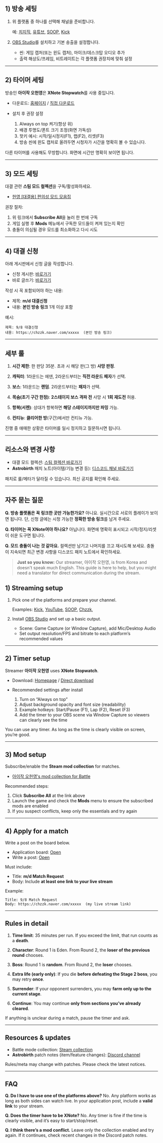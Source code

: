 <!-- lang:ko -->
## 1) 방송 세팅

1. 위 플랫폼 중 하나를 선택해 채널을 준비합니다.

   예: [치지직](https://chzzk.naver.com/), [유튜브](https://www.youtube.com/), [SOOP](https://www.sooplive.co.kr/), [Kick](https://kick.com/)

2. [OBS Studio](https://obsproject.com/)를 설치하고 기본 송출을 설정합니다.

    * 씬: 게임 캡처(또는 윈도 캡처), 마이크/데스크탑 오디오 추가
    * 출력 해상도/프레임, 비트레이트는 각 플랫폼 권장치에 맞춰 설정

---

## 2) 타이머 세팅

방송인 **아이작 오헌영**은 **XNote Stopwatch**를 사용 중입니다.

* 다운로드: [홈페이지](http://www.xnotestopwatch.com/) / [직접 다운로드](http://www.xnotestopwatch.com/download.html#download)
* 설치 후 권장 설정

    1. Always on top 켜기(항상 위)
    2. 배경 투명도/폰트 크기 조정(화면 가독성)
    3. 핫키 예시: 시작/일시정지(F1), 랩(F2), 리셋(F3)
    4. 방송 씬에 윈도 캡처로 올려두면 시청자가 시간을 명확히 볼 수 있습니다.

다른 타이머를 사용해도 무방합니다. 화면에 시간만 명확히 보이면 됩니다.

---

## 3) 모드 세팅

대결 관련 **스팀 모드 컬렉션**을 구독/활성화하세요.

* [헌영 [대결용] 편의성 모드 모음집](https://steamcommunity.com/sharedfiles/filedetails/?id=3011322863)

권장 절차:

1. 위 링크에서 **Subscribe All**을 눌러 한 번에 구독
2. 게임 실행 후 **Mods** 메뉴에서 구독한 모드들이 켜져 있는지 확인
3. 충돌이 의심될 경우 모드를 최소화하고 다시 시도

---

## 4) 대결 신청

아래 게시판에서 신청 글을 작성합니다.

* 신청 게시판: [바로가기](https://cafe.naver.com/f-e/cafes/31117909/menus/6)
* 바로 글쓰기: [바로가기](https://cafe.naver.com/ca-fe/cafes/31117909/menus/6/articles/write?boardType=L)

작성 시 꼭 포함되어야 하는 내용:

* 제목: **m/d 대결신청**
* 내용: **본인 방송 링크** 1개 이상 포함

예시:

```text
제목: 9/8 대결신청
내용: https://chzzk.naver.com/xxxxx  (본인 방송 링크)
```

---

## 세부 룰

1. **시간 제한**: 한 판당 35분. 초과 시 해당 판(그 방) **사망 판정**.

2. **캐릭터**: 1라운드는 에덴, 2라운드부터는 **직전 라운드 패자**가 선택.

3. **보스**: 1라운드는 **랜덤**. 2라운드부터는 **패자**가 선택.

4. **목숨(초기 구간 한정)**: **2스테이지 보스 격파 전** 사망 시 **1회 재도전** 허용.

5. **항복(서렌)**: 상대가 항복하면 **해당 스테이지까지만 파밍** 가능.

6. **컨티뉴**: **클리어한 방**(구간)에서만 컨티뉴 가능.

진행 중 애매한 상황은 타이머를 일시 정지하고 질문하시면 됩니다.

---

## 리소스와 변경 사항

* 대결 모드 컬렉션: [스팀 컬렉션 바로가기](https://steamcommunity.com/sharedfiles/filedetails/?id=3011322863)
* **Astrobirth** 패치 노트(아이템/기능 변경 등):
  [디스코드 채널 바로가기](https://discord.com/channels/1019860214494806088/1389181550964379648)

패치로 룰/메타가 달라질 수 있습니다. 최신 공지를 확인해 주세요.

---

## 자주 묻는 질문

**Q. 방송 플랫폼은 꼭 링크한 곳만 가능한가요?**
아니요. 실시간으로 서로의 플레이가 보이면 됩니다. 단, 신청 글에는 시청 가능한 **정확한 방송 링크**를 남겨 주세요.

**Q. 타이머는 꼭 XNote여야 하나요?**
아닙니다. 화면에 명확히 표시되고 시작/정지/리셋이 쉬운 도구면 됩니다.

**Q. 모드 충돌이 나는 것 같아요.**
컬렉션만 남기고 나머지를 끄고 재시도해 보세요. 충돌이 지속되면 최근 변경 사항을 디스코드 패치 노트에서 확인하세요.
<!-- /lang -->

<!-- lang:en -->
> **Just so you know:**
> Our streamer, 아이작 오헌영, is from Korea and doesn't speak much English. 
> This guide is here to help, but you might need a translator for direct communication during the stream.

## 1) Streaming setup

1. Pick one of the platforms and prepare your channel.

   Examples: [Kick](https://kick.com/), [YouTube](https://www.youtube.com/), [SOOP](https://www.sooplive.co.kr/), [Chzzk](https://chzzk.naver.com/), 

2. Install [OBS Studio](https://obsproject.com/) and set up a basic output.

    * Scene: Game Capture (or Window Capture), add Mic/Desktop Audio
    * Set output resolution/FPS and bitrate to each platform’s recommended values

---

## 2) Timer setup

Streamer **아이작 오헌영** uses **XNote Stopwatch**.

* Download: [Homepage](http://www.xnotestopwatch.com/) / [Direct download](http://www.xnotestopwatch.com/download.html#download)
* Recommended settings after install

    1. Turn on “Always on top”
    2. Adjust background opacity and font size (readability)
    3. Example hotkeys: Start/Pause (F1), Lap (F2), Reset (F3)
    4. Add the timer to your OBS scene via Window Capture so viewers can clearly see the time

You can use any timer. As long as the time is clearly visible on screen, you’re good.

---

## 3) Mod setup

Subscribe/enable the **Steam mod collection** for matches.

* [아이작 오헌영’s mod collection for Battle](https://steamcommunity.com/sharedfiles/filedetails/?id=3011322863)

Recommended steps:

1. Click **Subscribe All** at the link above
2. Launch the game and check the **Mods** menu to ensure the subscribed mods are enabled
3. If you suspect conflicts, keep only the essentials and try again

---

## 4) Apply for a match

Write a post on the board below.

* Application board: [Open](https://cafe.naver.com/f-e/cafes/31117909/menus/6)
* Write a post: [Open](https://cafe.naver.com/ca-fe/cafes/31117909/menus/6/articles/write?boardType=L)

Must include:

* Title: **m/d Match Request**
* Body: Include **at least one link to your live stream**

Example:

```text
Title: 9/8 Match Request
Body: https://chzzk.naver.com/xxxxx  (my live stream link)
```

---

## Rules in detail

1. **Time limit**: 35 minutes per run. If you exceed the limit, that run counts as a **death**.

2. **Character**: Round 1 is Eden. From Round 2, the **loser of the previous round** chooses.

3. **Boss**: Round 1 is **random**. From Round 2, the **loser** chooses.

4. **Extra life (early only)**: If you die **before defeating the Stage 2 boss**, you may retry **once**.

5. **Surrender**: If your opponent surrenders, you may **farm only up to the current stage**.

6. **Continue**: You may continue **only from sections you’ve already cleared**.

If anything is unclear during a match, pause the timer and ask.

---

## Resources & updates

* Battle mode collection: [Steam collection](https://steamcommunity.com/sharedfiles/filedetails/?id=3011322863)
* **Astrobirth** patch notes (item/feature changes):
  [Discord channel](https://discord.com/channels/1019860214494806088/1389181550964379648)

Rules/meta may change with patches. Please check the latest notices.

---

## FAQ

**Q. Do I have to use one of the platforms above?**
No. Any platform works as long as both sides can watch live. In your application post, include a **valid link** to your stream.

**Q. Does the timer have to be XNote?**
No. Any timer is fine if the time is clearly visible, and it’s easy to start/stop/reset.

**Q. I think there’s a mod conflict.**
Leave only the collection enabled and try again. If it continues, check recent changes in the Discord patch notes.

<!-- /lang -->
